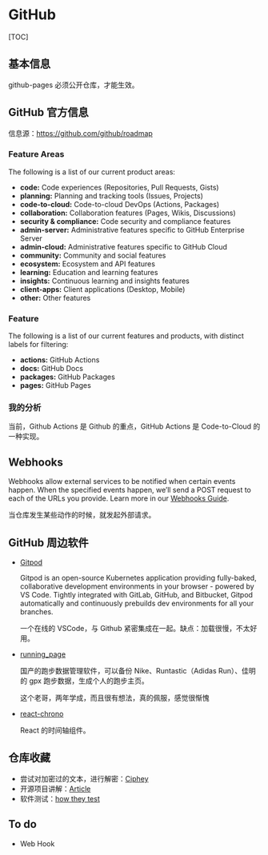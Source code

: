 # GitHub

[TOC]

## 基本信息

github-pages 必须公开仓库，才能生效。

## GitHub 官方信息

信息源：https://github.com/github/roadmap

### Feature Areas

The following is a list of our current product areas:

- **code:** Code experiences (Repositories, Pull Requests, Gists)
- **planning:** Planning and tracking tools (Issues, Projects)
- **code-to-cloud:** Code-to-cloud DevOps (Actions, Packages)
- **collaboration:** Collaboration features (Pages, Wikis, Discussions)
- **security & compliance:** Code security and compliance features
- **admin-server:** Administrative features specific to GitHub Enterprise Server
- **admin-cloud:** Administrative features specific to GitHub Cloud
- **community:** Community and social features
- **ecosystem:** Ecosystem and API features
- **learning:** Education and learning features
- **insights:** Continuous learning and insights features
- **client-apps:** Client applications (Desktop, Mobile)
- **other:** Other features

### Feature

The following is a list of our current features and products, with distinct labels for filtering:

- **actions:** GitHub Actions
- **docs:** GitHub Docs
- **packages:** GitHub Packages
- **pages:** GitHub Pages

### 我的分析

当前，Github Actions 是 Github 的重点，GitHub Actions 是 Code-to-Cloud 的一种实现。



## Webhooks

Webhooks allow external services to be notified when certain events happen. When the specified events happen, we’ll send a POST request to each of the URLs you provide. Learn more in our [Webhooks Guide](https://developer.github.com/webhooks/).

当仓库发生某些动作的时候，就发起外部请求。

## GitHub 周边软件

* [Gitpod](https://github.com/gitpod-io/gitpod)

  Gitpod is an open-source Kubernetes application providing fully-baked, collaborative development environments in your browser - powered by VS Code. Tightly integrated with GitLab, GitHub, and Bitbucket, Gitpod automatically and continuously prebuilds dev environments for all your branches. 

  一个在线的 VSCode，与 Github 紧密集成在一起。缺点：加载很慢，不太好用。

* [running_page](https://github.com/yihong0618/running_page)

  国产的跑步数据管理软件，可以备份 Nike、Runtastic（Adidas Run）、佳明的 gpx 跑步数据，生成个人的跑步主页。

  这个老哥，两年学成，而且很有想法，真的佩服，感觉很惭愧

* [react-chrono](https://github.com/prabhuignoto/react-chrono)

  React 的时间轴组件。

## 仓库收藏

* 尝试对加密过的文本，进行解密：[Ciphey](https://github.com/Ciphey/Ciphey) 
* 开源项目讲解：[Article](https://github.com/HelloGitHub-Team/Article)
* 软件测试：[how they test](https://github.com/abhivaikar/howtheytest)

## To do

* Web Hook